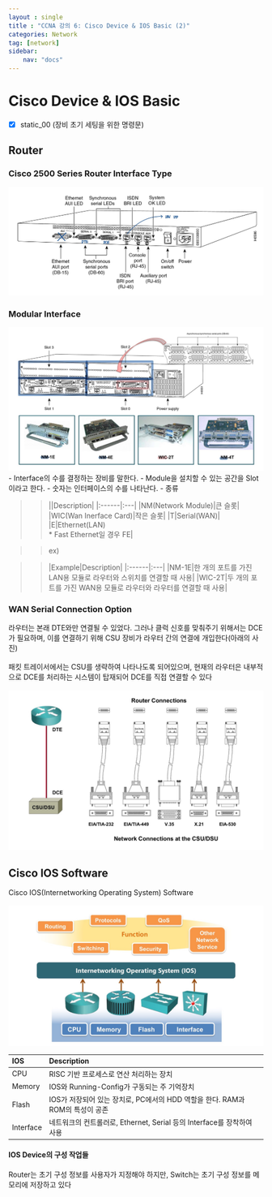 ```yaml
---
layout : single
title : "CCNA 강의 6: Cisco Device & IOS Basic (2)"
categories: Network
tag: [network]
sidebar:
    nav: "docs"
---
```


# Cisco Device & IOS Basic

-  [x] static_00 (장비 초기 세팅을 위한 명령문)

## Router
### Cisco 2500 Series Router Interface Type
<img src = "/images/network/cisco/1.jpg">

### Modular Interface
<img src = "/images/network/cisco/2.jpg">
- Interface의 수를 결정하는 장비를 말한다.
- Module을 설치할 수 있는 공간을 Slot이라고 한다.
- 숫자는 인터페이스의 수를 나타난다.
- 종류 <br>

>>||Description|
|:------|:---|
|NM(Network Module)|큰 슬롯|
|WIC(Wan Inerface Card)|작은 슬롯|
|T|Serial(WAN)|
|E|Ethernet(LAN)<br>\* Fast Ethernet일 경우 FE|

>>ex)<br>

>>|Example|Description|
|:------|:---|
|NM-1E|한 개의 포트를 가진 LAN용 모듈로 라우터와 스위치를 연결할 때 사용|
|WIC-2T|두 개의 포트를 가진 WAN용 모듈로 라우터와 라우터를 연결할 때 사용|

### WAN Serial Connection Option
라우터는 본래 DTE와만 연결될 수 있었다. 그러나 클럭 신호를 맞춰주기 위해서는 DCE가 필요하며, 이를 연결하기 위해 CSU 장비가 라우터 간의 연결에 개입한다(아래의 사진)<br><br>패킷 트레이서에서는 CSU를 생략하여 나타나도록 되어있으며, 현재의 라우터은 내부적으로 DCE를 처리하는 시스템이 탑재되어 DCE를 직접 연결할 수 있다<br><Br>
<img src = "/images/network/cisco/3.jpg">

##  Cisco IOS Software
Cisco IOS(Internetworking Operating System) Software<br><Br>
<img src = "/images/network/cisco/4.jpg">

|IOS|Description|
|:------|:---|
|CPU|RISC 기반 프로세스로 연산 처리하는 장치|
|Memory|IOS와 Running-Config가 구동되는 주 기억장치|
|Flash|IOS가 저장되어 있는 장치로, PC에서의 HDD 역할을 한다. RAM과 ROM의 특성이 공존|
|Interface|네트워크의 컨트롤러로, Ethernet, Serial 등의 Interface를 장착하여 사용|

#### IOS Device의 구성 작업들
Router는 초기 구성 정보를 사용자가 지정해야 하지만, Switch는 초기 구성 정보를 메모리에 저장하고 있다